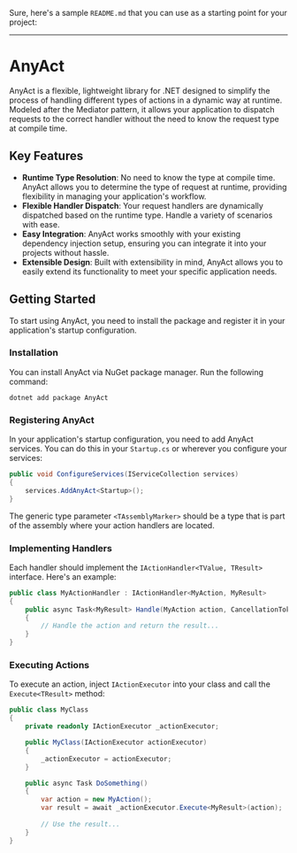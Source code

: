 ﻿Sure, here's a sample `README.md` that you can use as a starting point for your project:

---

# AnyAct

AnyAct is a flexible, lightweight library for .NET designed to simplify the process of handling different types of actions in a dynamic way at runtime. Modeled after the Mediator pattern, it allows your application to dispatch requests to the correct handler without the need to know the request type at compile time.

## Key Features

- **Runtime Type Resolution**: No need to know the type at compile time. AnyAct allows you to determine the type of request at runtime, providing flexibility in managing your application's workflow.
- **Flexible Handler Dispatch**: Your request handlers are dynamically dispatched based on the runtime type. Handle a variety of scenarios with ease.
- **Easy Integration**: AnyAct works smoothly with your existing dependency injection setup, ensuring you can integrate it into your projects without hassle.
- **Extensible Design**: Built with extensibility in mind, AnyAct allows you to easily extend its functionality to meet your specific application needs.

## Getting Started

To start using AnyAct, you need to install the package and register it in your application's startup configuration.

### Installation

You can install AnyAct via NuGet package manager. Run the following command:

```shell
dotnet add package AnyAct
```

### Registering AnyAct

In your application's startup configuration, you need to add AnyAct services. You can do this in your `Startup.cs` or wherever you configure your services:

```csharp
public void ConfigureServices(IServiceCollection services)
{
    services.AddAnyAct<Startup>();
}
```

The generic type parameter `<TAssemblyMarker>` should be a type that is part of the assembly where your action handlers are located.

### Implementing Handlers

Each handler should implement the `IActionHandler<TValue, TResult>` interface. Here's an example:

```csharp
public class MyActionHandler : IActionHandler<MyAction, MyResult>
{
    public async Task<MyResult> Handle(MyAction action, CancellationToken ct)
    {
        // Handle the action and return the result...
    }
}
```

### Executing Actions

To execute an action, inject `IActionExecutor` into your class and call the `Execute<TResult>` method:

```csharp
public class MyClass
{
    private readonly IActionExecutor _actionExecutor;

    public MyClass(IActionExecutor actionExecutor)
    {
        _actionExecutor = actionExecutor;
    }

    public async Task DoSomething()
    {
        var action = new MyAction();
        var result = await _actionExecutor.Execute<MyResult>(action);
        
        // Use the result...
    }
}
```